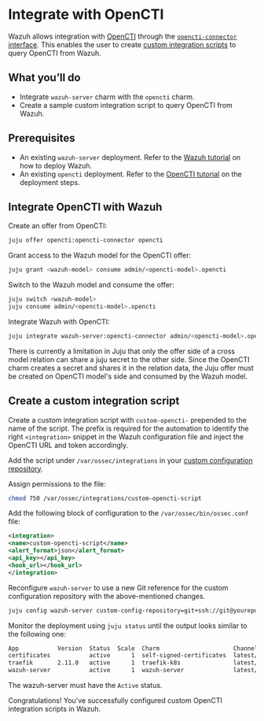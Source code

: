 # Integrate with OpenCTI

Wazuh allows integration with [OpenCTI](https://charmhub.io/opencti) through the [`opencti-connector` interface](https://charmhub.io/opencti/integrations#opencti-connector). This enables the user to create [custom integration scripts](https://documentation.wazuh.com/current/user-manual/manager/integration-with-external-apis.html#custom-integration) to query OpenCTI from Wazuh. 

## What you’ll do

- Integrate `wazuh-server` charm with the `opencti` charm.
- Create a sample custom integration script to query OpenCTI from Wazuh.

## Prerequisites

- An existing `wazuh-server` deployment. Refer to the [Wazuh tutorial](https://charmhub.io/wazuh-server/docs/tutorial-getting-started) on how to deploy Wazuh.
- An existing `opencti` deployment. Refer to the [OpenCTI tutorial](https://charmhub.io/opencti/docs/tutorial-getting-started) on the deployment steps.

## Integrate OpenCTI with Wazuh

Create an offer from OpenCTI:

```bash
juju offer opencti:opencti-connector opencti
```

Grant access to the Wazuh model for the OpenCTI offer:

```bash
juju grant <wazuh-model> consume admin/<opencti-model>.opencti
```

Switch to the Wazuh model and consume the offer:
```bash
juju switch <wazuh-model>
juju consume admin/<opencti-model>.opencti
```

Integrate Wazuh with OpenCTI:
```bash
juju integrate wazuh-server:opencti-connector admin/<opencti-model>.opencti
```

<note>
There is currently a limitation in Juju that only the offer side of a cross model relation can 
share a juju secret to the other side. Since the OpenCTI charm creates a secret and shares it 
in the relation data, the Juju offer must be created on OpenCTI model's side and consumed by
the Wazuh model.
</note>

## Create a custom integration script

Create a custom integration script with `custom-opencti-` prepended to the name of the script. The
prefix is required for the automation to identify the right `<integration>` snippet in the 
Wazuh configuration file and inject the OpenCTI URL and token accordingly. 

Add the script under `/var/ossec/integrations` in your [custom configuration repository](https://charmhub.io/wazuh-server/docs/how-to-configure). 

Assign permissions to the file:
```bash
chmod 750 /var/ossec/integrations/custom-opencti-script
```

Add the following block of configuration to the `/var/ossec/bin/ossec.conf` file:

```xml
<integration>
<name>custom-opencti-script</name>
<alert_format>json</alert_format>
<api_key></api_key>
<hook_url></hook_url>
</integration>
```

Reconfigure `wazuh-server` to use a new Git reference for the custom configuration repository 
with the above-mentioned changes.
```bash
juju config wazuh-server custom-config-repository=git+ssh://git@yourepo@yournewref
```

Monitor the deployment using `juju status` until the output looks similar to the following one:
```bash
App           Version  Status  Scale  Charm                     Channel        Rev  Address        Exposed  Message
certificates           active      1  self-signed-certificates  latest/stable  155  10.87.137.125  no       
traefik       2.11.0   active      1  traefik-k8s               latest/edge    233  10.87.242.226  no       Serving at 10.142.2.62
wazuh-server           active      1  wazuh-server              latest/edge     39  10.87.248.244  no     
```

The wazuh-server must have the `Active` status.

Congratulations! You've successfully configured custom OpenCTI integration scripts in Wazuh.









